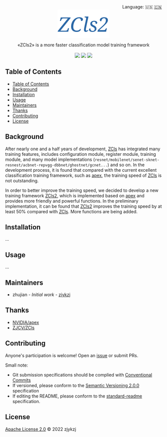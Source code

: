 <div align="right">
  Language:
    🇺🇸
  <a title="Chinese" href="./README.zh-CN.md">🇨🇳</a>
</div>

 <div align="center"><a title="" href="https://github.com/ZJCV/ZCls2"><img align="center" src="./imgs/ZCls2.png"></a></div>

<p align="center">
  «ZCls2» is a more faster classification model training framework
<br>
<br>
  <a href="https://github.com/RichardLitt/standard-readme"><img src="https://img.shields.io/badge/standard--readme-OK-green.svg?style=flat-square"></a>
  <a href="https://conventionalcommits.org"><img src="https://img.shields.io/badge/Conventional%20Commits-1.0.0-yellow.svg"></a>
  <a href="http://commitizen.github.io/cz-cli/"><img src="https://img.shields.io/badge/commitizen-friendly-brightgreen.svg"></a>
</p>

## Table of Contents

- [Table of Contents](#table-of-contents)
- [Background](#background)
- [Installation](#installation)
- [Usage](#usage)
- [Maintainers](#maintainers)
- [Thanks](#thanks)
- [Contributing](#contributing)
- [License](#license)

## Background

After nearly one and a half years of development, [ZCls](https://github.com/ZJCV/ZCls) has integrated many training features, includes configuration module, register module, training module, and many model implementations (`resnet/mobilenet/senet-sknet-resnest/acbnet-repvgg-dbbnet/ghostnet/gcnet...`) and so on. In the development process, it is found that compared with the current excellent classification training framework, such as [apex](https://github.com/NVIDIA/apex/tree/master/examples/imagenet), the training speed of [ZCls](https://github.com/ZJCV/ZCls) is not outstanding. 

In order to better improve the training speed, we decided to develop a new training framework [ZCls2](https://github.com/ZJCV/ZCls2), which is implemented based on [apex](https://github.com/NVIDIA/apex/tree/master/examples/imagenet) and provides more friendly and powerful functions. In the preliminary implementation, it can be found that [ZCls2](https://github.com/ZJCV/ZCls2) improves the training speed by at least 50% compared with [ZCls](https://github.com/ZJCV/ZCls).  More functions are being added.

## Installation

...

## Usage

...

## Maintainers

* zhujian - *Initial work* - [zjykzj](https://github.com/zjykzj)

## Thanks

* [NVIDIA/apex](https://github.com/NVIDIA/apex/tree/master/examples/imagenet)
* [ZJCV/ZCls](https://github.com/ZJCV/ZCls)

## Contributing

Anyone's participation is welcome! Open an [issue](https://github.com/ZJCV/ZCls2/issues) or submit PRs.

Small note:

* Git submission specifications should be complied
  with [Conventional Commits](https://www.conventionalcommits.org/en/v1.0.0-beta.4/)
* If versioned, please conform to the [Semantic Versioning 2.0.0](https://semver.org) specification
* If editing the README, please conform to the [standard-readme](https://github.com/RichardLitt/standard-readme)
  specification.

## License

[Apache License 2.0](LICENSE) © 2022 zjykzj